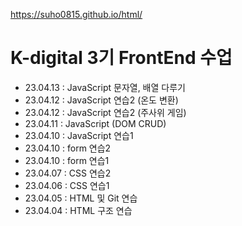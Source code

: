 https://suho0815.github.io/html/

# K-digital 3기 FrontEnd 수업
+ 23.04.13 : JavaScript 문자열, 배열 다루기
+ 23.04.12 : JavaScript 연습2 (온도 변환)
+ 23.04.12 : JavaScript 연습2 (주사위 게임)
+ 23.04.11 : JavaScript (DOM CRUD)
+ 23.04.10 : JavaScript 연습1 
+ 23.04.10 : form 연습2
+ 23.04.10 : form 연습1
+ 23.04.07 : CSS 연습2
+ 23.04.06 : CSS 연습1
+ 23.04.05 : HTML 및 Git 연습
+ 23.04.04 : HTML 구조 연습
